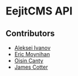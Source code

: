 # EejitCMS API

## Contributors
- [Aleksei Ivanov](https://github.com/Alekaei)
- [Eric Moynihan](https://github.com/TooFiveFive)
- [Oisin Canty](https://github.com/ocanty)
- [James Cotter](https://github.com/J-Cotter)